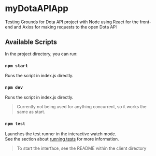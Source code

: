 # myDotaAPIApp
Testing Grounds for Dota API project with Node using React for the front-end and Axios for making requests to the open Dota API

## Available Scripts

In the project directory, you can run:

### `npm start`

Runs the script in index.js directly.

### `npm dev`

Runs the script in index.js directly.

> Currently not being used for anything concurrent, so it works the same as start.

### `npm test`

Launches the test runner in the interactive watch mode.<br>
See the section about [running tests](https://facebook.github.io/create-react-app/docs/running-tests) for more information.

> To start the interface, see the README within the client directory